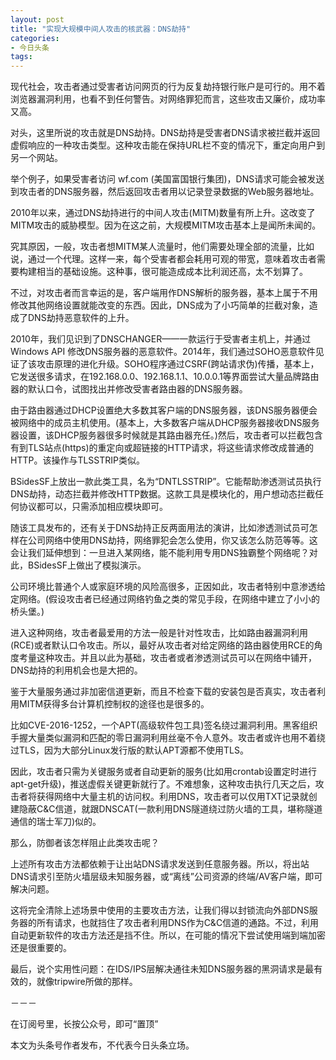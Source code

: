 ```yaml
---
layout: post
title: "实现大规模中间人攻击的核武器：DNS劫持"
categories:
- 今日头条
tags:
---
```

现代社会，攻击者通过受害者访问网页的行为反复劫持银行账户是可行的。用不着浏览器漏洞利用，也看不到任何警告。对网络罪犯而言，这些攻击又廉价，成功率又高。



对头，这里所说的攻击就是DNS劫持。DNS劫持是受害者DNS请求被拦截并返回虚假响应的一种攻击类型。这种攻击能在保持URL栏不变的情况下，重定向用户到另一个网站。

举个例子，如果受害者访问 wf.com (美国富国银行集团)，DNS请求可能会被发送到攻击者的DNS服务器，然后返回攻击者用以记录登录数据的Web服务器地址。

2010年以来，通过DNS劫持进行的中间人攻击(MITM)数量有所上升。这改变了MITM攻击的威胁模型。因为在这之前，大规模MITM攻击基本上是闻所未闻的。

究其原因，一般，攻击者想MITM某人流量时，他们需要处理全部的流量，比如说，通过一个代理。这样一来，每个受害者都会耗用可观的带宽，意味着攻击者需要构建相当的基础设施。这种事，很可能造成成本比利润还高，太不划算了。

不过，对攻击者而言幸运的是，客户端用作DNS解析的服务器，基本上属于不用修改其他网络设置就能改变的东西。因此，DNS成为了小巧简单的拦截对象，造成了DNS劫持恶意软件的上升。

2010年，我们见识到了DNSCHANGER——一款运行于受害者主机上，并通过 Windows API 修改DNS服务器的恶意软件。2014年，我们通过SOHO恶意软件见证了该攻击原理的进化升级。SOHO程序通过CSRF(跨站请求伪)传播，基本上，它发送很多请求，在192.168.0.0、192.168.1.1、10.0.0.1等界面尝试大量品牌路由器的默认口令，试图找出并修改受害者路由器的DNS服务器。

由于路由器通过DHCP设置绝大多数其客户端的DNS服务器，该DNS服务器便会被网络中的成员主机使用。(基本上，大多数客户端从DHCP服务器接收DNS服务器设置，该DHCP服务器很多时候就是其路由器充任。)然后，攻击者可以拦截包含有到TLS站点(https)的重定向或超链接的HTTP请求，将这些请求修改成普通的HTTP。该操作与TLSSTRIP类似。

BSidesSF上放出一款此类工具，名为“DNTLSSTRIP”。它能帮助渗透测试员执行DNS劫持，动态拦截并修改HTTP数据。这款工具是模块化的，用户想动态拦截任何协议都可以，只需添加相应模块即可。

随该工具发布的，还有关于DNS劫持正反两面用法的演讲，比如渗透测试员可怎样在公司网络中使用DNS劫持，网络罪犯会怎么使用，你又该怎么防范等等。这会让我们延伸想到：一旦进入某网络，能不能利用专用DNS独霸整个网络呢？对此，BSidesSF上做出了模拟演示。

公司环境比普通个人或家庭环境的风险高很多，正因如此，攻击者特别中意渗透给定网络。(假设攻击者已经通过网络钓鱼之类的常见手段，在网络中建立了小小的桥头堡。)

进入这种网络，攻击者最爱用的方法一般是针对性攻击，比如路由器漏洞利用(RCE)或者默认口令攻击。所以，最好从攻击者对给定网络的路由器使用RCE的角度考量这种攻击。并且以此为基础，攻击者或者渗透测试员可以在网络中铺开，DNS劫持的利用机会也是大把的。

鉴于大量服务通过非加密信道更新，而且不检查下载的安装包是否真实，攻击者利用MITM获得多台计算机控制权的途径也是很多的。

比如CVE-2016-1252，一个APT(高级软件包工具)签名绕过漏洞利用。黑客组织手握大量类似漏洞和匹配的零日漏洞利用丝毫不令人意外。攻击者或许也用不着绕过TLS，因为大部分Linux发行版的默认APT源都不使用TLS。

因此，攻击者只需为关键服务或者自动更新的服务(比如用crontab设置定时进行apt-get升级)，推送虚假关键更新就行了。不难想象，这种攻击执行几天之后，攻击者将获得网络中大量主机的访问权。利用DNS，攻击者可以仅用TXT记录就创建隐蔽C&C信道，就跟DNSCAT(一款利用DNS隧道绕过防火墙的工具，堪称隧道通信的瑞士军刀)似的。

那么，防御者该怎样阻止此类攻击呢？

上述所有攻击方法都依赖于让出站DNS请求发送到任意服务器。所以，将出站DNS请求引至防火墙层级未知服务器，或“离线”公司资源的终端/AV客户端，即可解决问题。

这将完全清除上述场景中使用的主要攻击方法，让我们得以封锁流向外部DNS服务器的所有请求，也就挡住了攻击者利用DNS作为C&C信道的通路。不过，利用自动更新软件的攻击方法还是挡不住。所以，在可能的情况下尝试使用端到端加密还是很重要的。

最后，说个实用性问题：在IDS/IPS层解决通往未知DNS服务器的黑洞请求是最有效的，就像tripwire所做的那样。

－－－

在订阅号里，长按公众号，即可“置顶”

本文为头条号作者发布，不代表今日头条立场。